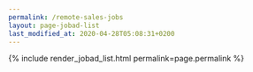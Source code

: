 ```yaml
---
permalink: /remote-sales-jobs
layout: page-jobad-list
last_modified_at: 2020-04-28T05:08:31+0200
---
```

{% include render_jobad_list.html permalink=page.permalink %}
